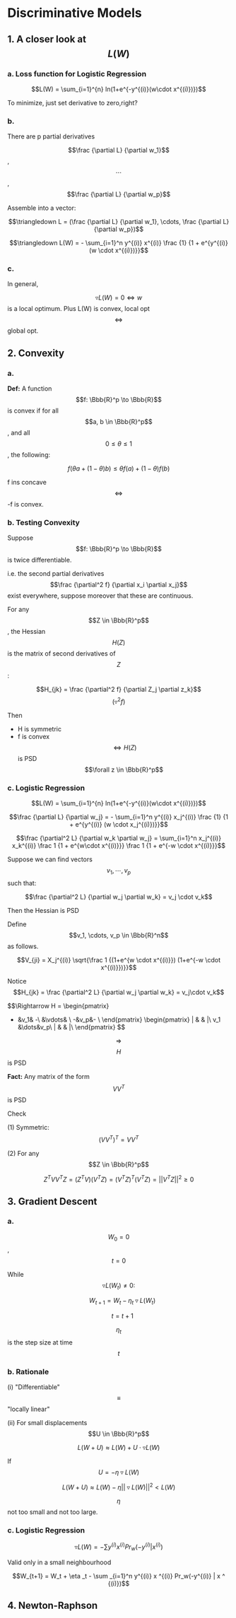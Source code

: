 # Discriminative Models

## 1. A closer look at $$L(W)$$

### a. Loss function for Logistic Regression

$$L(W) = \sum_{i=1}^{n} ln(1+e^{-y^{(i)}(w\cdot x^{(i)})})$$

To minimize, just set derivative to zero,right?

### b.
There are p partial derivatives

$$\frac {\partial L} {\partial w_1}$$, $$\cdots$$, $$\frac {\partial L} {\partial w_p}$$

Assemble into a vector:

$$\triangledown L = (\frac {\partial L} {\partial w_1}, \cdots, \frac {\partial L} {\partial w_p})$$

$$\triangledown L(W) = - \sum_{i=1}^n y^{(i)} x^{(i)} \frac {1} {1 + e^{y^{(i)} (w \cdot x^{(i)})}}$$

### c.
In general,

$$\triangledown L(W) = 0 \Leftrightarrow w$$ is a local optimum.
Plus L(W) is convex, local opt $$\Leftrightarrow$$ global opt.

## 2. Convexity

### a.

__Def:__ A function $$f: \Bbb{R}^p \to \Bbb{R}$$ is convex if for all $$a, b \in \Bbb{R}^p$$, and all $$0 \leq \theta \leq 1$$, the following:

$$f(\theta a + (1-\theta)b) \leq \theta f(a) + (1-\theta)f(b)$$

f ins concave $$\Leftrightarrow$$ -f is convex.

### b. Testing Convexity
Suppose $$f: \Bbb{R}^p \to \Bbb{R}$$ is twice differentiable.

i.e. the second partial derivatives $$\frac {\partial^2 f} {\partial x_i \partial x_j}$$ exist everywhere, suppose moreover that these are continuous.

For any $$Z \in \Bbb{R}^p$$, the Hessian $$H(Z)$$ is the matrix of second derivatives of $$Z$$:

$$H_{jk} = \frac {\partial^2 f} {\partial Z_j \partial z_k}$$ $$(\triangledown^2 f)$$

Then
- H is symmetric
- f  is convex $$\Leftrightarrow H(Z)$$ is PSD $$\forall z \in \Bbb{R}^p$$

### c. Logistic Regression
$$L(W) = \sum_{i=1}^{n} ln(1+e^{-y^{(i)}(w\cdot x^{(i)})})$$

$$\frac {\partial L} {\partial w_j} = - \sum_{i=1}^n y^{(i)} x_j^{(i)} \frac {1} {1 + e^{y^{(i)} (w \cdot x_j^{(i)})}}$$

$$\frac {\partial^2 L} {\partial w_k \partial w_j} = \sum_{i=1}^n x_j^{(i)} x_k^{(i)} \frac 1 {1 + e^{w\cdot x^{(i)}}} \frac 1 {1 + e^{-w \cdot x^{(i)}}}$$

Suppose we can find vectors $$v_1, \cdots, v_p$$ such that:

$$\frac {\partial^2 L} {\partial w_j \partial w_k} = v_j \cdot v_k$$

Then the Hessian is PSD

Define $$v_1, \cdots, v_p \in \Bbb{R}^n$$ as follows.

$$V_{ji} = X_j^{(i)} \sqrt{\frac 1 {(1+e^{w \cdot x^{(i)}}) (1+e^{-w \cdot x^{(i)}})}}$$

Notice $$H_{jk} = \frac {\partial^2 L} {\partial w_j \partial w_k} = v_j\cdot v_k$$

$$\Rightarrow H = 
\begin{pmatrix}
- &v_1& -\\
&\vdots& \\
-&v_p&- \\
\end{pmatrix}
\begin{pmatrix}
| & & |\\
v_1 &\dots&v_p\\
| & & |\\
\end{pmatrix}
$$

$$\Rightarrow$$ $$H$$ is PSD

__Fact:__ Any matrix of the form $$VV^T$$ is PSD

Check

(1) Symmetric: $$(VV^T)^T = VV^T$$

(2) For any $$Z \in \Bbb{R}^p$$

$$Z^TVV^TZ = (Z^TV)(V^TZ) = (V^TZ)^T(V^TZ) = ||V^TZ||^2 \geq 0$$

## 3. Gradient Descent

### a.
$$W_0 = 0$$, $$t = 0$$

While $$\triangledown L(W_t) \neq 0:$$

$$\quad W_{t+1} = W_t - \eta _t \triangledown L(W_t)$$

$$\quad t = t+ 1$$

$$\eta _t$$ is the step size at time $$t$$

### b. Rationale

(i) "Differentiable" $$\equiv$$ "locally linear"

(ii) For small displacements $$U \in \Bbb{R}^p$$

$$L(W+U) \approx L(W) + U \cdot \triangledown L(W)$$

If $$U = - \eta \triangledown L(W)$$

$$L(W+U) \approx L(W) - \eta ||\triangledown L(W)||^2 < L(W)$$

$$\eta $$ not too small and not too large.

### c. Logistic Regression

$$\triangledown L(W) = - \sum y^{(i)} x ^{(i)} Pr_w(-y^{(i)} | x ^ {(i)})$$

Valid only in a small neighbourhood

$$W_{t+1} = W_t + \eta _t - \sum _{i=1}^n y^{(i)} x ^{(i)} Pr_w(-y^{(i)} | x ^ {(i)})$$

## 4. Newton-Raphson



